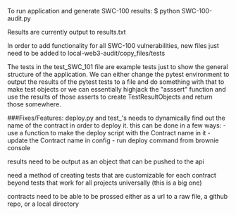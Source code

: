 To run application and generate SWC-100 results:
   $ python SWC-100-audit.py


Results are currently output to results.txt


In order to add functionality for all SWC-100 vulnerabilities, new files just need to be added to local-web3-audit/copy_files/tests


The tests in the test_SWC_101 file are example tests just to show the general structure of the application. We can either change the pytest environment to output the results of the pytest tests to a file and do something with that to make test objects or we can essentially highjack the "asssert" function and use the results of those asserts to create TestResultObjects and return those somewhere.


###Fixes/Features:
   deploy.py and test_'s needs to dynamically find out the name of the contract in order to deploy it.
   this can be done in a few ways:
      - use a function to make the deploy script with the Contract name in it
      - update the Contract name in config
      - run deploy command from brownie console

   results need to be output as an object that can be pushed to the api

   need a method of creating tests that are customizable for each contract
   beyond tests that work for all projects universally (this is a big one)

   contracts need to be able to be prossed either as a url to a raw file, a github repo, or a local directory

